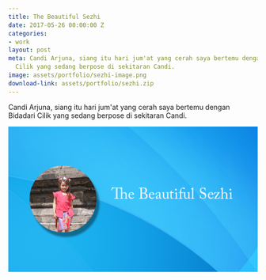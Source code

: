 ```yaml
---
title: The Beautiful Sezhi
date: 2017-05-26 00:00:00 Z
categories:
- work
layout: post
meta: Candi Arjuna, siang itu hari jum'at yang cerah saya bertemu dengan Bidadari
  Cilik yang sedang berpose di sekitaran Candi.
image: assets/portfolio/sezhi-image.png
download-link: assets/portfolio/sezhi.zip
---
```


Candi Arjuna, siang itu hari jum'at yang cerah saya bertemu dengan Bidadari Cilik yang sedang berpose di sekitaran Candi.

![Sizhe](../../assets/portfolio/sezhi-image.png)
